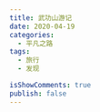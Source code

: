 ```yaml
---
title: 武功山游记
date: 2020-04-19
categories:
  - 平凡之路
tags:
  - 旅行
  - 发现

isShowComments: true
publish: false
---
```

